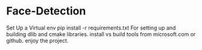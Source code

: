 # Face-Detection

Set Up a Virtual env
pip install -r requirements.txt
For setting up and building dlib and cmake libraries. install vs build tools from microsoft.com or github.
enjoy the project.
